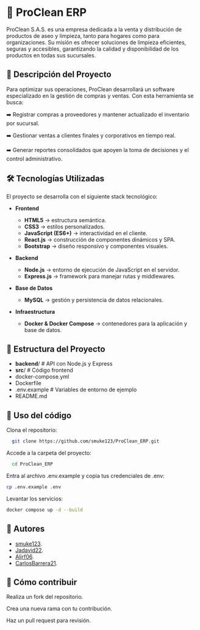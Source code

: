 # 🫧 ProClean ERP

ProClean S.A.S. es una empresa dedicada a la venta y distribución de productos de aseo y limpieza, tanto para hogares como para organizaciones. Su misión es ofrecer soluciones de limpieza eficientes, seguras y accesibles, garantizando la calidad y disponibilidad de los productos en todas sus sucursales.

## 📌 Descripción del Proyecto

Para optimizar sus operaciones, ProClean desarrollará un software especializado en la gestión de compras y ventas. Con esta herramienta se busca:

➡️ Registrar compras a proveedores y mantener actualizado el inventario por sucursal.

➡️ Gestionar ventas a clientes finales y corporativos en tiempo real.

➡️ Generar reportes consolidados que apoyen la toma de decisiones y el control administrativo.

## 🛠️ Tecnologías Utilizadas

El proyecto se desarrolla con el siguiente stack tecnológico:

- **Frontend**

  - **HTML5** → estructura semántica.
  - **CSS3** → estilos personalizados.
  - **JavaScript (ES6+)** → interactividad en el cliente.
  - **React.js** → construcción de componentes dinámicos y SPA.
  - **Bootstrap** → diseño responsivo y componentes visuales.

- **Backend**

  - **Node.js** → entorno de ejecución de JavaScript en el servidor.
  - **Express.js** → framework para manejar rutas y middlewares.

- **Base de Datos**

  - **MySQL** → gestión y persistencia de datos relacionales.

- **Infraestructura**
  - **Docker & Docker Compose** → contenedores para la aplicación y base de datos.

## 📂 Estructura del Proyecto

- **backend**/ # API con Node.js y Express
- **src**/ # Código frontend
- docker-compose.yml
- Dockerfile
- .env.example # Variables de entorno de ejemplo
- README.md

## 🚀 Uso del código

Clona el repositorio:

```bash
  git clone https://github.com/smuke123/ProClean_ERP.git
```

Accede a la carpeta del proyecto:

```bash
  cd ProClean_ERP
```

Entra al archivo .env.example y copia tus credenciales de .env:

```bash
cp .env.example .env
```

Levantar los servicios:

```bash
docker compose up -d --build
```

## 👥 Autores

- [smuke123](https://github.com/smuke123).
- [Jadavid22](https://github.com/Jadavid22).
- [Aljrf06](https://github.com/Aljrf06).
- [CarlosBarrera21](https://github.com/CarlosBarrera21).

## 📩 Cómo contribuir

Realiza un fork del repositorio.

Crea una nueva rama con tu contribución.

Haz un pull request para revisión.
